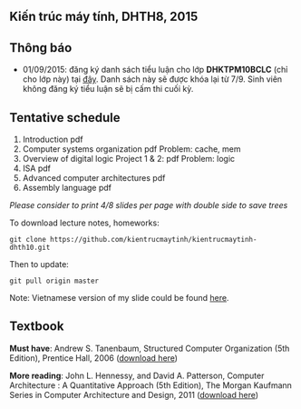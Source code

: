 ## Kiến trúc máy tính, DHTH8, 2015

Thông  báo
-----------------
- 01/09/2015: đăng ký danh sách tiểu luận cho lớp **DHKTPM10BCLC** (chỉ cho lớp này) tại [đây](https://docs.google.com/spreadsheets/d/15qmoiBRlfR8ji1AQewEmjlgzfnPXbnIIVFJ0Lz4CB-8/edit?usp=sharing). Danh sách này sẽ được khóa lại từ 7/9. Sinh viên không đăng ký tiểu luận sẽ bị cấm thi cuối kỳ.

Tentative schedule
-----------------
1. Introduction pdf
2. Computer systems organization pdf
        Problem: cache, mem
3. Overview of digital logic
        Project 1 & 2: pdf
        Problem: logic
4. ISA pdf
4. Advanced computer architectures pdf
5. Assembly language pdf

*Please consider to print 4/8 slides per page with double side to save trees*

To download lecture notes, homeworks:
```
git clone https://github.com/kientrucmaytinh/kientrucmaytinh-dhth10.git
```
Then to update:
```
git pull origin master
```


Note: Vietnamese version of my slide could be found [here](http://www.mediafire.com/download/bbib08i4g9wmr81/KTMT_DICH.rar).

## Textbook
**Must have**:
Andrew S. Tanenbaum, Structured Computer Organization (5th Edition), Prentice Hall, 2006 ([download here](https://www.dropbox.com/s/jip9mvparw7th7y/Prentice%20Hall%20-%20Structured%20Computer%20Organization%28Tanenbaum%29.5th.2006.pdf))

**More reading**:
John L. Hennessy, and David A. Patterson, Computer Architecture : A Quantitative Approach (5th Edition), The Morgan Kaufmann Series in Computer Architecture and Design, 2011 ([download here](https://www.dropbox.com/s/4ik0vta0bnj5gds/MK%20-%20Computer%20Architecture.%20A%20Quantitative%20Approach.5th.2011.pdf))

